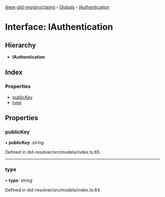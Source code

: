 [@ew-did-registry/claims](../README.md) › [Globals](../globals.md) › [IAuthentication](iauthentication.md)

# Interface: IAuthentication

## Hierarchy

* **IAuthentication**

## Index

### Properties

* [publicKey](iauthentication.md#publickey)
* [type](iauthentication.md#type)

## Properties

###  publicKey

• **publicKey**: *string*

Defined in did-resolver/src/models/index.ts:65

___

###  type

• **type**: *string*

Defined in did-resolver/src/models/index.ts:64

